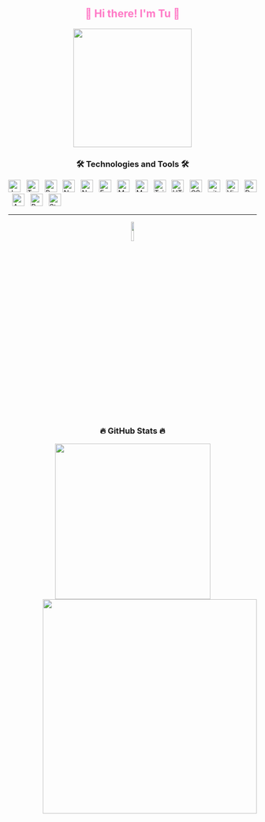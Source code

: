<div align="center">
<h2 style="color:#ff79c6" >👋 Hi there! I'm Tu 👋</h2>
    <img width="240" height="240" src="https://avatars.githubusercontent.com/u/104948995?s=400&u=ed51ca9ec84e8dd7294241a5399beefada2bf4e6&v=4" />
</div>
<h3 align="center">🛠 Technologies and Tools 🛠</h3>
<span><img src="https://img.shields.io/badge/-Javascript-282C34.svg?logo=javascript&style=popout" alt="JavaScript logo" title="JavaScript" height="25" /></span>
&nbsp;
<span><img src="https://img.shields.io/badge/-Typescript-282C34.svg?logo=typescript&style=popout" alt="TypeScript logo" title="TypeScript" height="25" /></span>
&nbsp;
<span><img src="https://img.shields.io/badge/-React-282C34.svg?logo=react&style=popout" alt="ReactJS logo" title="ReactJS" height="25" /></span>
&nbsp;
<span><img src="https://img.shields.io/badge/-Next.js-282C34.svg?logo=next.js&style=popout" alt="Next.js" title="Next.js" height="25" /></span>
&nbsp;
<span><img src="https://img.shields.io/badge/-Node.js-282C34.svg?logo=node.js&style=popout" alt="Node.js logo" title="Node.js" height="25" /></span>
&nbsp;
<span><img src="https://img.shields.io/badge/Express-282C34?logo=express&logoColor=FFFFFF" alt="Express.js logo" title="Express.js" height="25" /></span>
&nbsp;
<span><img src="https://img.shields.io/badge/-Mysql-282C34.svg?logo=mysql&style=popout" alt="MySQL" title="MySQL" height="25" /></span>
&nbsp;
<span><img src="https://img.shields.io/badge/-Mongodb-282C34.svg?logo=mongodb&style=popout" alt="MongoDB logo" title="MongoDB" height="25" /></span>
&nbsp;
<span><img src="https://img.shields.io/badge/Tailwind%20CSS-282C34?logo=tailwind-css&logoColor=38B2AC" alt="TailwindCSS logo" title="TailwindCSS" height="25" /></span>
&nbsp;
<span><img src="https://img.shields.io/badge/-Html5-282C34.svg?logo=html5&style=popout" alt="HTML5 logo" title="HTML5" height="25" /></span>
&nbsp;
<span><img src="https://img.shields.io/badge/-Css3-282C34.svg?logo=css3&style=popout" alt="CSS3 logo" title="CSS3" height="25" /></span>
&nbsp;
<span><img src="https://img.shields.io/badge/-Git-282C34.svg?logo=git&style=popout" alt="git logo" title="Git" height="25" /></span>
&nbsp;
<span><img src="https://img.shields.io/badge/-Visualstudiocode-282C34.svg?logo=visualstudiocode&style=popout" alt="Visual Studio Code logo" title="Visual Studio Code" height="25" /></span>
&nbsp;
<span><img src="https://img.shields.io/badge/-Docker-282C34.svg?logo=docker&style=popout" alt="Docker" title="Docker" height="25" /></span>
&nbsp;
<span><img src="https://img.shields.io/badge/-Amazon%20aws-282C34.svg?logo=amazon-aws&style=popout" alt="Amazon aws" title="Amazon aws" height="25" /></span>
&nbsp;
<span><img src="https://img.shields.io/badge/-Postman-282C34.svg?logo=postman&style=popout" alt="Postman" title="Postman" height="25" /></span>
&nbsp;
<span><img src="https://img.shields.io/badge/-Steam-282C34.svg?logo=steam&style=popout" alt="Steam" title="Steam" height="25" /></span>
&nbsp;

----
<p align="center"> 
<img src="https://images.credly.com/size/680x680/images/0e284c3f-5164-4b21-8660-0d84737941bc/image.png" width='10%'/>
</p>

<h3 align="center">🔥 GitHub Stats 🔥</h3>
<div align=center>
  <a href="#" title="TuDiHocLapTrinh">
    <img width="315" align="center" src="https://github-readme-stats.vercel.app/api/top-langs/?username=TuDiHocLapTrinh&hide=c%23,powershell,Mathematica,Ruby,Objective-C,Objective-C%2b%2b,Cuda&title_color=61dafb&text_color=ffffff&icon_color=61dafb&bg_color=20232a&langs_count=8&layout=compact&border_color=61dafb&hide_border=true" />
  </a>
  <a href="#" title="TuDiHocLapTrinh">
    <img align="right" width="434" src="https://github-readme-stats.vercel.app/api?username=TuDiHocLapTrinh&show_icons=true&theme=react&border_color=61dafb&hide_border=true" />
  </a>
</div>
